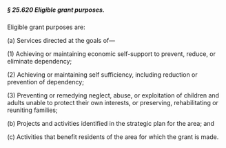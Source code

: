 ##### § 25.620 Eligible grant purposes. #####

Eligible grant purposes are:

(a) Services directed at the goals of—

(1) Achieving or maintaining economic self-support to prevent, reduce, or eliminate dependency;

(2) Achieving or maintaining self sufficiency, including reduction or prevention of dependency;

(3) Preventing or remedying neglect, abuse, or exploitation of children and adults unable to protect their own interests, or preserving, rehabilitating or reuniting families;

(b) Projects and activities identified in the strategic plan for the area; and

(c) Activities that benefit residents of the area for which the grant is made.